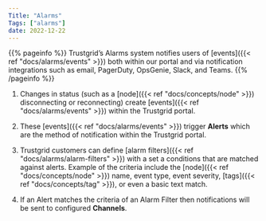 ```yaml
---
Title: "Alarms"
Tags: ["alarms"]
date: 2022-12-22
---
```


{{% pageinfo %}}
Trustgrid’s Alarms system notifies users of [events]({{< ref "docs/alarms/events" >}}) both within our portal and via notification integrations such as email, PagerDuty, OpsGenie, Slack, and Teams.
{{% /pageinfo %}}

1. Changes in status (such as a [node]({{< ref "docs/concepts/node" >}}) disconnecting or reconnecting) create [events]({{< ref "docs/alarms/events" >}}) within the Trustgrid portal. 

2. These [events]({{< ref "docs/alarms/events" >}}) trigger **Alerts** which are the method of notification within the Trustgrid portal.  

3. Trustgrid customers can define [alarm filters]({{< ref "docs/alarms/alarm-filters" >}}) with a set a conditions that are matched against alerts.  Example of the criteria include the [node]({{< ref "docs/concepts/node" >}}) name, event type, event severity, [tags]({{< ref "docs/concepts/tag" >}}), or even a basic text match.  

4. If an Alert matches the criteria of an Alarm Filter then notifications will be sent to configured **Channels**.